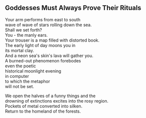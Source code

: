 Goddesses Must Always Prove Their Rituals
-----------------------------------------
Your arm performs from east to south  
wave of wave of stars rolling down the sea.  
Shall we set forth?  
You - the manly ears.  
Your trouser is a map filled with distorted book.  
The early light of day moons you in  
its mortal clay.  
And a neon sea's skin's lava will gather you.  
A burned-out phenomenon forebodes  
even the poetic  
historical moonlight evening  
in computer  
to which the metaphor  
will not be set.  
  
We open the halves of a funny things and the  
drowning of extinctions excites into the rosy region.  
Pockets of metal converted into silken.  
Return to the homeland of the forests.  
